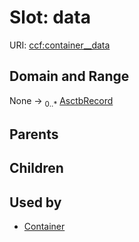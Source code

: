 
# Slot: data




URI: [ccf:container__data](http://purl.org/ccf/container__data)


## Domain and Range

None &#8594;  <sub>0..\*</sub> [AsctbRecord](AsctbRecord.md)

## Parents


## Children


## Used by

 * [Container](Container.md)
